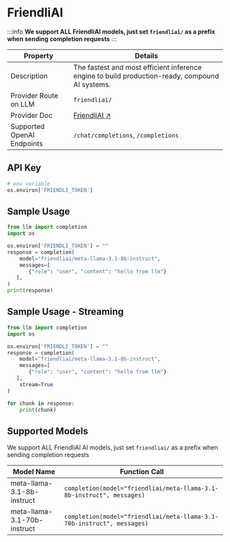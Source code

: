 # FriendliAI

:::info
**We support ALL FriendliAI models, just set `friendliai/` as a prefix when sending completion requests**
:::

| Property                   | Details                                                                                         |
| -------------------------- | ----------------------------------------------------------------------------------------------- |
| Description                | The fastest and most efficient inference engine to build production-ready, compound AI systems. |
| Provider Route on LLM  | `friendliai/`                                                                                   |
| Provider Doc               | [FriendliAI ↗](https://friendli.ai/docs/sdk/integrations/llm)                               |
| Supported OpenAI Endpoints | `/chat/completions`, `/completions`                                                             |

## API Key

```python
# env variable
os.environ['FRIENDLI_TOKEN']
```

## Sample Usage

```python
from llm import completion
import os

os.environ['FRIENDLI_TOKEN'] = ""
response = completion(
    model="friendliai/meta-llama-3.1-8b-instruct",
    messages=[
       {"role": "user", "content": "hello from llm"}
   ],
)
print(response)
```

## Sample Usage - Streaming

```python
from llm import completion
import os

os.environ['FRIENDLI_TOKEN'] = ""
response = completion(
    model="friendliai/meta-llama-3.1-8b-instruct",
    messages=[
       {"role": "user", "content": "hello from llm"}
   ],
    stream=True
)

for chunk in response:
    print(chunk)
```

## Supported Models

We support ALL FriendliAI AI models, just set `friendliai/` as a prefix when sending completion requests

| Model Name                  | Function Call                                                          |
| --------------------------- | ---------------------------------------------------------------------- |
| meta-llama-3.1-8b-instruct  | `completion(model="friendliai/meta-llama-3.1-8b-instruct", messages)`  |
| meta-llama-3.1-70b-instruct | `completion(model="friendliai/meta-llama-3.1-70b-instruct", messages)` |
